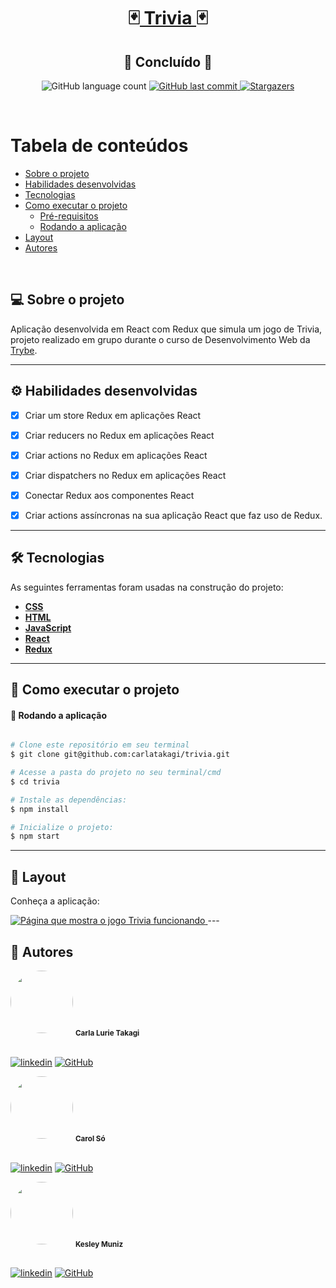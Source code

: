 <h1 align="center">
     🃏<a href="#" alt="blog"> Trivia </a>🃏
</h1>
<h2 align="center">
	🚀 Concluído 🚀
</h2>

<p align="center">
  <img alt="GitHub language count" src="https://img.shields.io/github/languages/count/carlatakagi/trivia?color=%2304D361">
  
  <a href="https://github.com/carlatakagi/trivia/commits/master">
    <img alt="GitHub last commit" src="https://img.shields.io/github/last-commit/carlatakagi/trivia">
  </a>
    
  <a href="https://github.com/carlatakagi/trivia/stargazers">
    <img alt="Stargazers" src="https://img.shields.io/github/stars/carlatakagi/trivia?style=social">

  </a>
 
</p>

<br>

Tabela de conteúdos
=================
<!--ts-->
   * [Sobre o projeto](#-sobre-o-projeto)
   * [Habilidades desenvolvidas](#-habilidades)
   * [Tecnologias](#-tecnologias)
   * [Como executar o projeto](#-como-executar-o-projeto)
     * [Pré-requisitos](#pré-requisitos)
     * [Rodando a aplicação](#user-content--rodando-a-aplicação)
   * [Layout](#-layout)
   * [Autores](#-autores)
<!--te-->

<br>

## 💻 Sobre o projeto

   Aplicação desenvolvida em React com Redux que simula um jogo de Trivia, projeto realizado em grupo durante o curso de Desenvolvimento Web da [Trybe](https://www.betrybe.com/).

---

## ⚙️ Habilidades desenvolvidas

- [x] Criar um store Redux em aplicações React
- [x] Criar reducers no Redux em aplicações React
- [x] Criar actions no Redux em aplicações React
- [x] Criar dispatchers no Redux em aplicações React
- [x] Conectar Redux aos componentes React
- [x] Criar actions assíncronas na sua aplicação React que faz uso de Redux.


---

## 🛠 Tecnologias

As seguintes ferramentas foram usadas na construção do projeto:

-   **[CSS](https://developer.mozilla.org/pt-BR/docs/Web/CSS)**
-   **[HTML](https://developer.mozilla.org/pt-BR/docs/Web/HTML)**
-   **[JavaScript](https://developer.mozilla.org/pt-BR/docs/Web/JavaScript)**
-   **[React](https://pt-br.reactjs.org/)**
-   **[Redux](https://redux.js.org/)**

---
## 🚀 Como executar o projeto
#### 🧭 Rodando a aplicação

```bash

# Clone este repositório em seu terminal
$ git clone git@github.com:carlatakagi/trivia.git

# Acesse a pasta do projeto no seu terminal/cmd
$ cd trivia

# Instale as dependências:
$ npm install

# Inicialize o projeto:
$ npm start

```
---

## 🎨 Layout

Conheça a aplicação:

<a href="">
  <img alt="Página que mostra o jogo Trivia funcionando" src="./src/img/trivia.gif">
</a>
---

## 🦸 Autores
 <img style="border-radius: 50%;" src="https://avatars.githubusercontent.com/u/70762111?v=4" width="100px;" alt=""/>
 <sub><b>Carla Lurie Takagi</b></sub>
 <br />
 <br />

[![linkedin](https://img.shields.io/badge/linkedin-0A66C2?style=for-the-badge&logo=linkedin&logoColor=white)](https://www.linkedin.com/in/carla-takagi/)
[![GitHub](https://img.shields.io/badge/github-%23121011.svg?style=for-the-badge&logo=github&logoColor=white)](https://github.com/carlatakagi)
 <br />

<img style="border-radius: 50%;" src="https://avatars.githubusercontent.com/u/92409813?v=4" width="100px;" alt=""/>
 <sub><b>Carol Só</b></sub>
 <br />
 <br />

[![linkedin](https://img.shields.io/badge/linkedin-0A66C2?style=for-the-badge&logo=linkedin&logoColor=white)](https://www.linkedin.com/in/carolsosilva)
[![GitHub](https://img.shields.io/badge/github-%23121011.svg?style=for-the-badge&logo=github&logoColor=white)](https://github.com/Carolyla)
 <br />

<img style="border-radius: 50%;" src="https://avatars.githubusercontent.com/u/93007116?v=4" width="100px;" alt=""/>
 <sub><b>Kesley Muniz</b></sub>
 <br />
 <br />

[![linkedin](https://img.shields.io/badge/linkedin-0A66C2?style=for-the-badge&logo=linkedin&logoColor=white)](https://www.linkedin.com/in/kesleymuniz/)
[![GitHub](https://img.shields.io/badge/github-%23121011.svg?style=for-the-badge&logo=github&logoColor=white)](https://github.com/KesleyMuniz/)